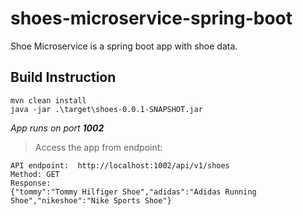 # shoes-microservice-spring-boot
Shoe Microservice is a spring boot app with shoe data.


## Build Instruction
```
mvn clean install
java -jar .\target\shoes-0.0.1-SNAPSHOT.jar
```
*App runs on port **1002***


> Access the app from endpoint:

```
API endpoint:  http://localhost:1002/api/v1/shoes
Method: GET
Response:
{"tommy":"Tommy Hilfiger Shoe","adidas":"Adidas Running Shoe","nikeshoe":"Nike Sports Shoe"}
```



